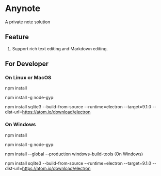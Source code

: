 # Anynote
A private note solution


## Feature

1. Support rich text editing and Markdown editing.


## For Developer

### On Linux or MacOS

npm install

npm install -g node-gyp

npm install sqlite3 --build-from-source --runtime=electron --target=9.1.0 --dist-url=https://atom.io/download/electron

### On Windows

npm install

npm install -g node-gyp

npm install --global --production windows-build-tools (On Windows)

npm install sqlite3 --build-from-source --runtime=electron --target=9.1.0 --dist-url=https://atom.io/download/electron

